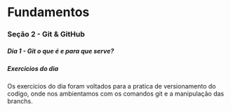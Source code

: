 # Fundamentos
### Seção 2 - Git & GitHub
##### Dia 1 - Git o que é e para que serve?

##### Exercicios do dia
Os exercicios do dia foram voltados para a pratica de versionamento do codigo, onde nos ambientamos com os comandos git e a manipulação das branchs.